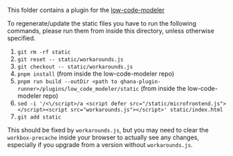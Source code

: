 This folder contains a plugin for the [low-code-modeler](https://github.com/LEQO-Framework/low-code-modeler)

To regenerate/update the static files you have to run the following commands,
please run them from inside this directory, unless otherwise specified.

1. `git rm -rf static`
2. `git reset -- static/workarounds.js`
3. `git checkout -- static/workarounds.js`
4. `pnpm install` (from inside the low-code-modeler repo)
5. `pnpm run build --outDir <path to qhana-plugin-runner>/plugins/low_code_modeler/static` (from inside the low-code-modeler repo)
6. `sed -i '/<\/script>/a <script defer src="/static/microfrontend.js"></script><script src="workarounds.js"></script>' static/index.html`
7. `git add static`

This should be fixed by `workarounds.js`, but you may need to clear the
`workbox-precache` inside your browser to actually see any changes,
especially if you upgrade from a version without `workarounds.js`.
